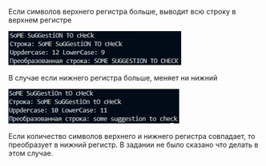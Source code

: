 Если символов верхнего регистра больше, выводит всю строку в верхнем регистре

![Screenshot](https://github.com/BreadGitHub/University/blob/main/TaskU/Java/Stsdmchv/art/Task16.1.jpg)

В случае если нижнего регистра больше, меняет ни нижний

![Screenshot](https://github.com/BreadGitHub/University/blob/main/TaskU/Java/Stsdmchv/art/Task16.2.jpg)

Если количество символов верхнего и нижнего регистра совпадает, то преобразует в нижний регистр. В задании не было сказано что делать в этом случае.
